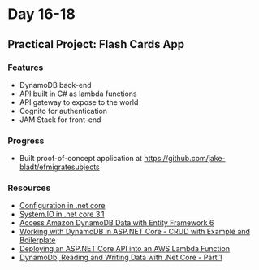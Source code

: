 # Day 16-18

## Practical Project: Flash Cards App

### Features

* DynamoDB back-end
* API built in C# as lambda functions
* API gateway to expose to the world
* Cognito for authentication
* JAM Stack for front-end

### Progress

* Built proof-of-concept application at https://github.com/jake-bladt/efmigratesubjects


### Resources

* [Configuration in .net core](https://docs.microsoft.com/en-us/dotnet/core/extensions/configuration)
* [System.IO in .net core 3.1](https://docs.microsoft.com/en-us/dotnet/api/system.io?view=netcore-3.1)
* [Access Amazon DynamoDB Data with Entity Framework 6](https://www.cdata.com/kb/tech/dynamodb-ado-codefirst.rst)
* [Working with DynamoDB in ASP.NET Core - CRUD with Example and Boilerplate](https://referbruv.com/blog/posts/working-with-dynamodb-in-aspnet-core-crud-with-example-and-boilerplate)
* [Deploying an ASP.NET Core API into an AWS Lambda Function](https://referbruv.com/blog/posts/deploying-an-aspnet-core-api-into-an-aws-lambda-function)
* [DynamoDb, Reading and Writing Data with .Net Core - Part 1](https://nodogmablog.bryanhogan.net/2020/07/dynamodb-reading-and-writing-data-with-net-core-part-1/)
